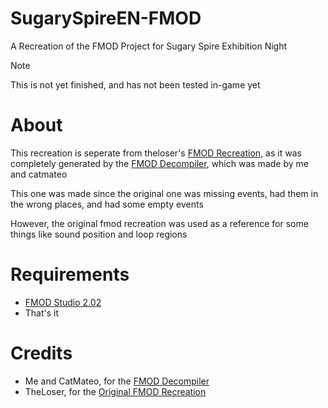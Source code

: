 # SugarySpireEN-FMOD
A Recreation of the FMOD Project for Sugary Spire Exhibition Night

> [!NOTE]
> This is not yet finished, and has not been tested in-game yet

# About
This recreation is seperate from theloser's [FMOD Recreation](https://github.com/theloser7455/SugarySpireFMOD-Recreation), as it was completely generated by the [FMOD Decompiler](https://github.com/stuttermess/FMOD-Decompiler/), which was made by me and catmateo

This one was made since the original one was missing events, had them in the wrong places, and had some empty events

However, the original fmod recreation was used as a reference for some things like sound position and loop regions

# Requirements 
- [FMOD Studio 2.02](https://www.fmod.com/download#fmodstudio)
- That's it

# Credits
- Me and CatMateo, for the [FMOD Decompiler](https://github.com/stuttermess/FMOD-Decompiler/)
- TheLoser, for the [Original FMOD Recreation](https://github.com/theloser7455/SugarySpireFMOD-Recreation)
